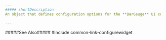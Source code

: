```yaml
---
##### shortDescription
An object that defines configuration options for the **BarGauge** UI component.

---
```

#####See Also#####
#include common-link-configurewidget